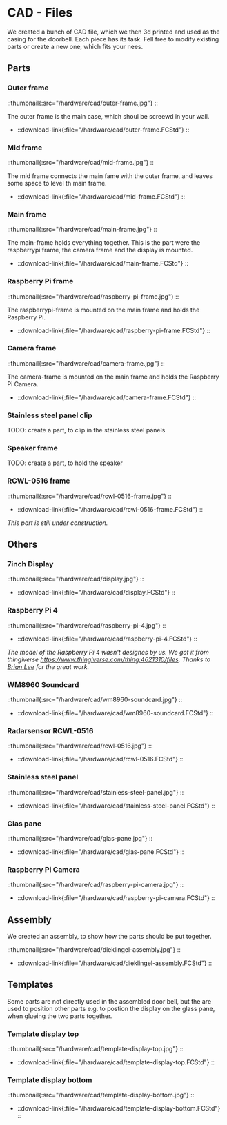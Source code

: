 # CAD - Files

We created a bunch of CAD file, which we then 3d printed and used as the casing for the doorbell. Each piece has its task. Fell free to modify existing parts or create a new one, which fits your nees.

## Parts

### Outer frame

::thumbnail{:src="/hardware/cad/outer-frame.jpg"}
::

The outer frame is the main case, which shoul be screewd in your wall.

- ::download-link{:file="/hardware/cad/outer-frame.FCStd"}
  ::

### Mid frame

::thumbnail{:src="/hardware/cad/mid-frame.jpg"}
::

The mid frame connects the main fame with the outer frame, and leaves some space to level th main frame.

- ::download-link{:file="/hardware/cad/mid-frame.FCStd"}
  ::

### Main frame

::thumbnail{:src="/hardware/cad/main-frame.jpg"}
::

The main-frame holds everything together. This is the part were the raspberrypi frame, the camera frame and the display is mounted.

- ::download-link{:file="/hardware/cad/main-frame.FCStd"}
  ::

### Raspberry Pi frame

::thumbnail{:src="/hardware/cad/raspberry-pi-frame.jpg"}
::

The raspberrypi-frame is mounted on the main frame and holds the Raspberry Pi.

- ::download-link{:file="/hardware/cad/raspberry-pi-frame.FCStd"}
  ::

### Camera frame

::thumbnail{:src="/hardware/cad/camera-frame.jpg"}
::

The camera-frame is mounted on the main frame and holds the Raspberry Pi Camera.

- ::download-link{:file="/hardware/cad/camera-frame.FCStd"}
  ::

### Stainless steel panel clip

TODO: create a part, to clip in the stainless steel panels

### Speaker frame

TODO: create a part, to hold the speaker

### RCWL-0516 frame

::thumbnail{:src="/hardware/cad/rcwl-0516-frame.jpg"}
::

- ::download-link{:file="/hardware/cad/rcwl-0516-frame.FCStd"}
  ::

_This part is still under construction._

## Others

### 7inch Display

::thumbnail{:src="/hardware/cad/display.jpg"}
::

- ::download-link{:file="/hardware/cad/display.FCStd"}
  ::

### Raspberry Pi 4

::thumbnail{:src="/hardware/cad/raspberry-pi-4.jpg"}
::

- ::download-link{:file="/hardware/cad/raspberry-pi-4.FCStd"}
  ::

_The model of the Raspberry Pi 4 wasn't designes by us. We got it from thingiverse <https://www.thingiverse.com/thing:4621310/files>. Thanks to [Brian Lee](https://www.thingiverse.com/oculusquest/designs) for the great work._

### WM8960 Soundcard

::thumbnail{:src="/hardware/cad/wm8960-soundcard.jpg"}
::

- ::download-link{:file="/hardware/cad/wm8960-soundcard.FCStd"}
  ::

### Radarsensor RCWL-0516

::thumbnail{:src="/hardware/cad/rcwl-0516.jpg"}
::

- ::download-link{:file="/hardware/cad/rcwl-0516.FCStd"}
  ::

### Stainless steel panel

::thumbnail{:src="/hardware/cad/stainless-steel-panel.jpg"}
::

- ::download-link{:file="/hardware/cad/stainless-steel-panel.FCStd"}
  ::

### Glas pane

::thumbnail{:src="/hardware/cad/glas-pane.jpg"}
::

- ::download-link{:file="/hardware/cad/glas-pane.FCStd"}
  ::

### Raspberry Pi Camera

::thumbnail{:src="/hardware/cad/raspberry-pi-camera.jpg"}
::

- ::download-link{:file="/hardware/cad/raspberry-pi-camera.FCStd"}
  ::

## Assembly

We created an assembly, to show how the parts should be put together.

::thumbnail{:src="/hardware/cad/dieklingel-assembly.jpg"}
::

- ::download-link{:file="/hardware/cad/dieklingel-assembly.FCStd"}
  ::

## Templates

Some parts are not directly used in the assembled door bell, but the are used to position other parts e.g. to postion the display on the glass pane, when glueing the two parts together.

### Template display top

::thumbnail{:src="/hardware/cad/template-display-top.jpg"}
::

- ::download-link{:file="/hardware/cad/template-display-top.FCStd"}
  ::

### Template display bottom

::thumbnail{:src="/hardware/cad/template-display-bottom.jpg"}
::

- ::download-link{:file="/hardware/cad/template-display-bottom.FCStd"}
  ::

